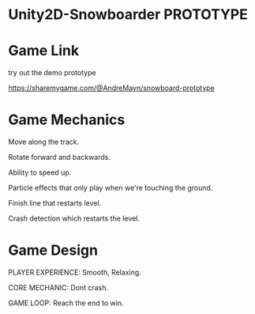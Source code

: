 # Unity2D-Snowboarder PROTOTYPE

# Game Link

try out the demo prototype

https://sharemygame.com/@AndreMayn/snowboard-prototype

# Game Mechanics

Move along the track.

Rotate forward and backwards.

Ability to speed up.

Particle effects that only play when we're touching the ground.

Finish line that restarts level.

Crash detection which restarts the level.

# Game Design

PLAYER EXPERIENCE: Smooth, Relaxing.

CORE MECHANIC: Dont crash.

GAME LOOP: Reach the end to win.
